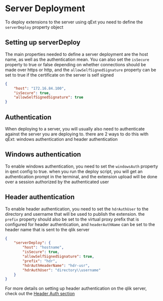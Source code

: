 # Server Deployment

To deploy extensions to the server using qExt you need to define the `serverDeploy` property object

## Setting up serverDeploy

The main properties needed to define a server deployment are the host name, as well as the authentication mean. You can also set the `isSecure` property to true or false depending on whether connections should be made over https or http, and the `allowSelfSignedSignature` property can be set to true if the certificate on the server is self signed

```json
{
	"host": "172.16.84.100",
	"isSecure": true,
	"allowSelfSignedSignature": true
}
```

## Authentication

When deploying to a server, you will usually also need to authenticate against the server you are deploying to. there are 2 ways to do this with qExt: windows authentication and header authentication

## Windows authentication

To enable windows authentication, you need to set the `windowsAuth` property in qext config to true. when you run the deploy script, you will get an authentication prompt in the terminal, and the extension upload will be done over a session authorized by the authenticated user

## Header authentication

To enable header authentication, you need to set the `hdrAuthUser` to the directory and username that will be used to publish the extension. the `prefix` property should also be set to the virtual proxy prefix that is configured for header authentication, and `headerAuthName` can be set to the header name that is sent to the qlik server

```json
{
	"serverDeploy": {
		"host": "hostname",
		"isSecure": true,
		"allowSelfSignedSignature": true,
		"prefix": "hdr",
		"hdrAuthHeaderName": "hdr-usr",
		"hdrAuthUser": "directory\\username"
	}
}
```

For more details on setting up header authentication on the qlik server, check out the [Header Auth section](./header-auth.md)
